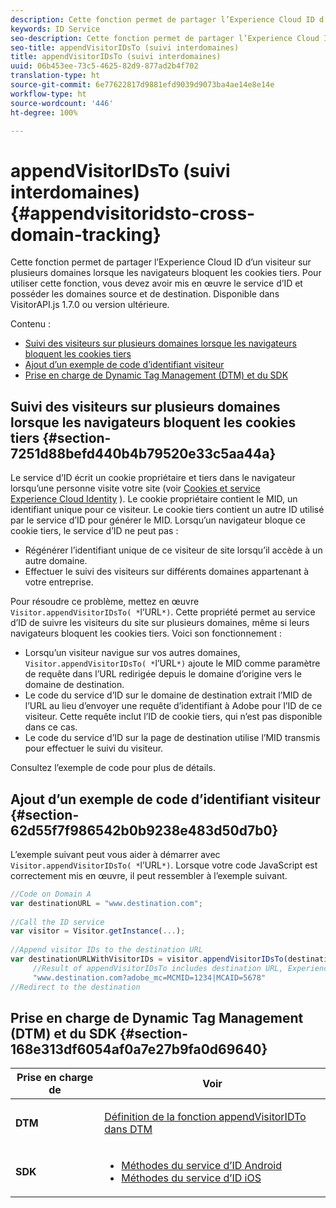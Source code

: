 ```yaml
---
description: Cette fonction permet de partager l’Experience Cloud ID d’un visiteur sur plusieurs domaines lorsque les navigateurs bloquent les cookies tiers. Pour utiliser cette fonction, vous devez avoir mis en œuvre le service d’ID et posséder les domaines source et de destination. Disponible dans VisitorAPI.js 1.7.0 ou version ultérieure.
keywords: ID Service
seo-description: Cette fonction permet de partager l’Experience Cloud ID d’un visiteur sur plusieurs domaines lorsque les navigateurs bloquent les cookies tiers. Pour utiliser cette fonction, vous devez avoir mis en œuvre le service d’ID et posséder les domaines source et de destination. Disponible dans VisitorAPI.js 1.7.0 ou version ultérieure.
seo-title: appendVisitorIDsTo (suivi interdomaines)
title: appendVisitorIDsTo (suivi interdomaines)
uuid: 06b453ee-73c5-4625-82d9-877ad2b4f702
translation-type: ht
source-git-commit: 6e77622817d9881efd9039d9073ba4ae14e8e14e
workflow-type: ht
source-wordcount: '446'
ht-degree: 100%

---
```



# appendVisitorIDsTo (suivi interdomaines) {#appendvisitoridsto-cross-domain-tracking}

Cette fonction permet de partager l’Experience Cloud ID d’un visiteur sur plusieurs domaines lorsque les navigateurs bloquent les cookies tiers. Pour utiliser cette fonction, vous devez avoir mis en œuvre le service d’ID et posséder les domaines source et de destination. Disponible dans VisitorAPI.js 1.7.0 ou version ultérieure.

Contenu :

<ul class="simplelist"> 
 <li> <a href="../../library/get-set/appendvisitorid.md#section-7251d88befd440b4b79520e33c5aa44a" format="dita" scope="local"> Suivi des visiteurs sur plusieurs domaines lorsque les navigateurs bloquent les cookies tiers </a> </li> 
 <li> <a href="../../library/get-set/appendvisitorid.md#section-62d55f7f986542b0b9238e483d50d7b0" format="dita" scope="local"> Ajout d’un exemple de code d’identifiant visiteur </a> </li> 
 <li> <a href="../../library/get-set/appendvisitorid.md#section-168e313df6054af0a7e27b9fa0d69640" format="dita" scope="local"> Prise en charge de Dynamic Tag Management (DTM) et du SDK </a> </li> 
</ul>

## Suivi des visiteurs sur plusieurs domaines lorsque les navigateurs bloquent les cookies tiers {#section-7251d88befd440b4b79520e33c5aa44a}

Le service d’ID écrit un cookie propriétaire et tiers dans le navigateur lorsqu’une personne visite votre site (voir [Cookies et service Experience Cloud Identity](../../introduction/cookies.md) ). Le cookie propriétaire contient le MID, un identifiant unique pour ce visiteur. Le cookie tiers contient un autre ID utilisé par le service d’ID pour générer le MID. Lorsqu’un navigateur bloque ce cookie tiers, le service d’ID ne peut pas :

* Régénérer l’identifiant unique de ce visiteur de site lorsqu’il accède à un autre domaine.
* Effectuer le suivi des visiteurs sur différents domaines appartenant à votre entreprise.

Pour résoudre ce problème, mettez en œuvre ` Visitor.appendVisitorIDsTo( *`l’URL`*)`. Cette propriété permet au service d’ID de suivre les visiteurs du site sur plusieurs domaines, même si leurs navigateurs bloquent les cookies tiers. Voici son fonctionnement :

* Lorsqu’un visiteur navigue sur vos autres domaines, ` Visitor.appendVisitorIDsTo( *`l’URL`*)` ajoute le MID comme paramètre de requête dans l’URL redirigée depuis le domaine d’origine vers le domaine de destination.
* Le code du service d’ID sur le domaine de destination extrait l’MID de l’URL au lieu d’envoyer une requête d’identifiant à Adobe pour l’ID de ce visiteur. Cette requête inclut l’ID de cookie tiers, qui n’est pas disponible dans ce cas.
* Le code du service d’ID sur la page de destination utilise l’MID transmis pour effectuer le suivi du visiteur.

Consultez l’exemple de code pour plus de détails.

## Ajout d’un exemple de code d’identifiant visiteur {#section-62d55f7f986542b0b9238e483d50d7b0}

L’exemple suivant peut vous aider à démarrer avec ` Visitor.appendVisitorIDsTo( *`l’URL`*)`. Lorsque votre code JavaScript est correctement mis en œuvre, il peut ressembler à l’exemple suivant.

```js
//Code on Domain A 
var destinationURL = "www.destination.com"; 
 
//Call the ID service 
var visitor = Visitor.getInstance(...); 
 
//Append visitor IDs to the destination URL 
var destinationURLWithVisitorIDs = visitor.appendVisitorIDsTo(destinationURL); 
     //Result of appendVisitorIDsTo includes destination URL, Experience Cloud ID (MCMID), and Analytics ID (MCAID) 
     "www.destination.com?adobe_mc=MCMID=1234|MCAID=5678"
//Redirect to the destination
```

## Prise en charge de Dynamic Tag Management (DTM) et du SDK {#section-168e313df6054af0a7e27b9fa0d69640}

<table id="table_6E7152B4FD2B4C4D8C9477C68204C4FF"> 
 <thead> 
  <tr> 
   <th colname="col1" class="entry"> Prise en charge de </th> 
   <th colname="col2" class="entry"> Voir </th> 
  </tr> 
 </thead>
 <tbody> 
  <tr> 
   <td colname="col1"> <p> <b>DTM</b> </p> </td> 
   <td colname="col2"> <p> <a href="https://helpx.adobe.com/fr/dtm/kb/how-to-set-marketing-cloud-id-service-helper-function-in-adobe-d.html" format="https" scope="external"> Définition de la fonction appendVisitorIDTo dans DTM </a> </p> </td> 
  </tr> 
  <tr> 
   <td colname="col1"> <p> <b>SDK</b> </p> </td> 
   <td colname="col2"> 
    <ul id="ul_9D7933FF68EE4C71BAE999B3747F8398"> 
     <li id="li_9036C76AAECC4E639C23020C0C9F2AF8"> <a href="https://docs.adobe.com/content/help/fr-FR/mobile-services/android/experience-cloud-android/mc-methods.html" format="https" scope="external"> Méthodes du service d’ID Android </a> </li> 
     <li id="li_E49D357905584674BFDFE348345B3849"> <a href="https://docs.adobe.com/content/help/fr-FR/mobile-services/ios/exp-cloud-ios/mc-methods.html" format="https" scope="external"> Méthodes du service d’ID iOS </a> </li> 
    </ul> </td> 
  </tr> 
 </tbody> 
</table>

